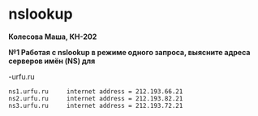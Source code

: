 # nslookup

**Колесова Маша, КН-202**

**№1 Работая с nslookup в режиме одного запроса, выясните адреса серверов имён (NS) для**


  -urfu.ru
  
  
    ns1.urfu.ru     internet address = 212.193.66.21
    ns2.urfu.ru     internet address = 212.193.82.21
    ns3.urfu.ru     internet address = 212.193.72.21
    
